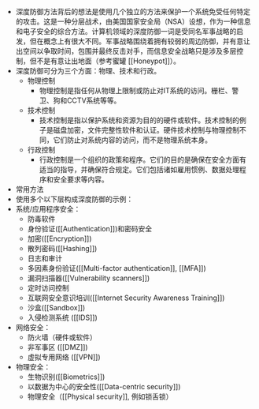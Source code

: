 - 深度防御方法背后的想法是使用几个独立的方法来保护一个系统免受任何特定的攻击。这是一种分层战术，由美国国家安全局（NSA）设想，作为一种信息和电子安全的综合方法。计算机领域的深度防御一词是受同名军事战略的启发，但在概念上有很大不同。军事战略围绕着拥有较弱的周边防御，并有意让出空间以争取时间，包围并最终反击对手，而信息安全战略只是涉及多层控制，但不是有意让出地面（参考蜜罐 [[Honeypot]]）。
- 深度防御可分为三个方面：物理、技术和行政。
	- 物理控制
		- 物理控制是指任何从物理上限制或防止对IT系统的访问。栅栏、警卫、狗和CCTV系统等等。
	- 技术控制
		- 技术控制是指以保护系统和资源为目的的硬件或软件。技术控制的例子是磁盘加密，文件完整性软件和认证。硬件技术控制与物理控制不同，它们防止对系统内容的访问，而不是物理系统本身。
	- 行政控制
		- 行政控制是一个组织的政策和程序。它们的目的是确保在安全方面有适当的指导，并确保符合规定。它们包括诸如雇用惯例、数据处理程序和安全要求等内容。
- 常用方法
- 使用多个以下层构成深度防御的示例：
- 系统/应用程序安全：
	- 防毒软件
	- 身份验证([[Authentication]])和密码安全
	- 加密([[Encryption]])
	- 散列密码([[Hashing]])
	- 日志和审计
	- 多因素身份验证([[Multi-factor authentication]], [[MFA]])
	- 漏洞扫描器([[Vulnerability scanners]])
	- 定时访问控制
	- 互联网安全意识培训([[Internet Security Awareness Training]])
	- 沙盒([[Sandbox]])
	- 入侵检测系统 ([[IDS]])
- 网络安全：
	- 防火墙（硬件或软件）
	- 非军事区 ([[DMZ]])
	- 虚拟专用网络 ([[VPN]])
- 物理安全：
	- 生物识别([[Biometrics]])
	- 以数据为中心的安全性([[Data-centric security]])
	- 物理安全（[[Physical security]], 例如锁舌锁）